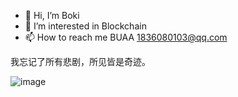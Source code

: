 - 👋 Hi, I’m Boki
- 👀 I’m interested in Blockchain
- 📫 How to reach me BUAA 1836080103@qq.com

我忘记了所有悲剧，所见皆是奇迹。

<!---
19231224lhr/19231224lhr is a ✨ special ✨ repository because its `README.md` (this file) appears on your GitHub profile.
You can click the Preview link to take a look at your changes.
--->
![image](https://github.com/19231224lhr/19231224lhr/assets/70199004/7d8bfa00-e2e5-4c3b-a0c6-729735c9f196)

